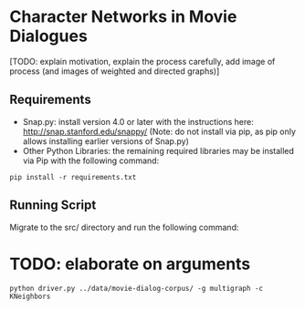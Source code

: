 # Character Networks in Movie Dialogues

[TODO: explain motivation, explain the process carefully, add image of process (and images of weighted and directed graphs)]


## Requirements
* Snap.py: install version 4.0 or later with the instructions here: 
    http://snap.stanford.edu/snappy/ (Note: do not install via pip, as pip 
    only allows installing earlier versions of Snap.py)
* Other Python Libraries: the remaining required libraries may be installed 
    via Pip with the following command:

```
pip install -r requirements.txt
```


## Running Script

Migrate to the src/ directory and run the following command:


# TODO: elaborate on arguments

```
python driver.py ../data/movie-dialog-corpus/ -g multigraph -c KNeighbors
```


